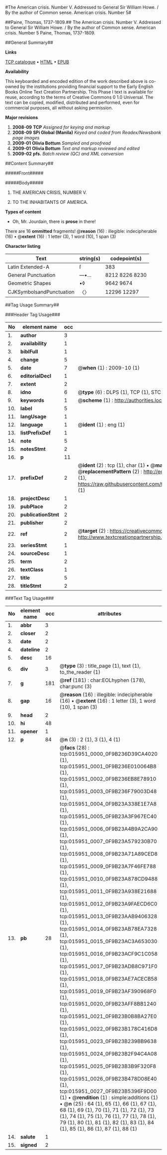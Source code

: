#The American crisis. Number V. Addressed to General Sir William Howe. / By the author of Common sense. American crisis. Number 5#

##Paine, Thomas, 1737-1809.##
The American crisis. Number V. Addressed to General Sir William Howe. / By the author of Common sense.
American crisis. Number 5
Paine, Thomas, 1737-1809.

##General Summary##

**Links**

[TCP catalogue](http://www.ota.ox.ac.uk/tcp/)  • 
[HTML](http://tei.it.ox.ac.uk/tcp/Texts-HTML/free/N12/N12629.html)  • 
[EPUB](http://tei.it.ox.ac.uk/tcp/Texts-EPUB/free/N12/N12629.epub)

**Availability**

This keyboarded and encoded edition of the
	       work described above is co-owned by the institutions
	       providing financial support to the Early English Books
	       Online Text Creation Partnership. This Phase I text is
	       available for reuse, according to the terms of Creative
	       Commons 0 1.0 Universal. The text can be copied,
	       modified, distributed and performed, even for
	       commercial purposes, all without asking permission.

**Major revisions**

1. __2008-09__ __TCP__ *Assigned for keying and markup*
1. __2008-09__ __SPi Global (Manila)__ *Keyed and coded from Readex/Newsbank page images*
1. __2009-01__ __Olivia Bottum__ *Sampled and proofread*
1. __2009-01__ __Olivia Bottum__ *Text and markup reviewed and edited*
1. __2009-02__ __pfs.__ *Batch review (QC) and XML conversion*

##Content Summary##

#####Front#####

#####Body#####

1. THE AMERICAN CRISIS, NUMBER V.

1. TO THE INHABITANTS OF AMERICA.

**Types of content**

  * Oh, Mr. Jourdain, there is **prose** in there!

There are 16 **ommitted** fragments! 
 @__reason__ (16) : illegible: indecipherable (16)  •  @__extent__ (16) : 1 letter (3), 1 word (10), 1 span (3)

**Character listing**


|Text|string(s)|codepoint(s)|
|---|---|---|
|Latin Extended-A|ſ|383|
|General Punctuation|—•…|8212 8226 8230|
|Geometric Shapes|▪◊|9642 9674|
|CJKSymbolsandPunctuation|〈〉|12296 12297|

##Tag Usage Summary##

###Header Tag Usage###

|No|element name|occ|attributes|
|---|---|---|---|
|1.|__author__|3||
|2.|__availability__|1||
|3.|__biblFull__|1||
|4.|__change__|5||
|5.|__date__|7| @__when__ (1) : 2009-10 (1)|
|6.|__editorialDecl__|1||
|7.|__extent__|2||
|8.|__idno__|6| @__type__ (6) : DLPS (1), TCP (1), STC (1), NOTIS (1), IMAGE-SET (1), EVANS-CITATION (1)|
|9.|__keywords__|1| @__scheme__ (1) : http://authorities.loc.gov/ (1)|
|10.|__label__|5||
|11.|__langUsage__|1||
|12.|__language__|1| @__ident__ (1) : eng (1)|
|13.|__listPrefixDef__|1||
|14.|__note__|5||
|15.|__notesStmt__|2||
|16.|__p__|11||
|17.|__prefixDef__|2| @__ident__ (2) : tcp (1), char (1)  •  @__matchPattern__ (2) : ([0-9\-]+):([0-9IVX]+) (1), (.+) (1)  •  @__replacementPattern__ (2) : http://eebo.chadwyck.com/downloadtiff?vid=$1&page=$2 (1), https://raw.githubusercontent.com/textcreationpartnership/Texts/master/tcpchars.xml#$1 (1)|
|18.|__projectDesc__|1||
|19.|__pubPlace__|2||
|20.|__publicationStmt__|2||
|21.|__publisher__|2||
|22.|__ref__|2| @__target__ (2) : https://creativecommons.org/publicdomain/zero/1.0/ (1), http://www.textcreationpartnership.org/docs/. (1)|
|23.|__seriesStmt__|1||
|24.|__sourceDesc__|1||
|25.|__term__|2||
|26.|__textClass__|1||
|27.|__title__|5||
|28.|__titleStmt__|2||


###Text Tag Usage###

|No|element name|occ|attributes|
|---|---|---|---|
|1.|__abbr__|3||
|2.|__closer__|2||
|3.|__date__|2||
|4.|__dateline__|2||
|5.|__desc__|16||
|6.|__div__|3| @__type__ (3) : title_page (1), text (1), to_the_reader (1)|
|7.|__g__|181| @__ref__ (181) : char:EOLhyphen (178), char:punc (3)|
|8.|__gap__|16| @__reason__ (16) : illegible: indecipherable (16)  •  @__extent__ (16) : 1 letter (3), 1 word (10), 1 span (3)|
|9.|__head__|2||
|10.|__hi__|48||
|11.|__opener__|1||
|12.|__p__|84| @__n__ (3) : 2 (1), 3 (1), 4 (1)|
|13.|__pb__|28| @__facs__ (28) : tcp:015951_0000_0F9B236D39CA4020 (1), tcp:015951_0001_0F9B236E010064B8 (1), tcp:015951_0002_0F9B236EB8E78910 (1), tcp:015951_0003_0F9B236F79003D48 (1), tcp:015951_0004_0F9B23A338E1E7A8 (1), tcp:015951_0005_0F9B23A3F967EC40 (1), tcp:015951_0006_0F9B23A4B9A2CA90 (1), tcp:015951_0007_0F9B23A579230B70 (1), tcp:015951_0008_0F9B23A71A89CED8 (1), tcp:015951_0009_0F9B23A7F46FE788 (1), tcp:015951_0010_0F9B23A878CD9488 (1), tcp:015951_0011_0F9B23A938E21688 (1), tcp:015951_0012_0F9B23A9FAECD6C0 (1), tcp:015951_0013_0F9B23AAB9406328 (1), tcp:015951_0014_0F9B23AB78EA7328 (1), tcp:015951_0015_0F9B23AC3A653030 (1), tcp:015951_0016_0F9B23ACF9C1C058 (1), tcp:015951_0017_0F9B23ADB8C971F0 (1), tcp:015951_0018_0F9B23AE7ACECB58 (1), tcp:015951_0019_0F9B23AF390968F0 (1), tcp:015951_0020_0F9B23AFF8BB1240 (1), tcp:015951_0021_0F9B23B0B8BA27E0 (1), tcp:015951_0022_0F9B23B178C416D8 (1), tcp:015951_0023_0F9B23B239BB9638 (1), tcp:015951_0024_0F9B23B2F94C4A08 (1), tcp:015951_0025_0F9B23B3B9F320F8 (1), tcp:015951_0026_0F9B23B478D08E40 (1), tcp:015951_0027_0F9B23B5396F9D00 (1)  •  @__rendition__ (1) : simple:additions (1)  •  @__n__ (25) : 64 (1), 65 (1), 66 (1), 67 (1), 68 (1), 69 (1), 70 (1), 71 (1), 72 (1), 73 (1), 74 (1), 75 (1), 76 (1), 77 (1), 78 (1), 79 (1), 80 (1), 81 (1), 82 (1), 83 (1), 84 (1), 85 (1), 86 (1), 87 (1), 88 (1)|
|14.|__salute__|1||
|15.|__signed__|2||

